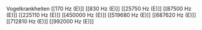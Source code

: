 Vogelkrankheiten
[[170 Hz (E)]]
[[830 Hz (E)]]
[[25750 Hz (E)]]
[[87500 Hz (E)]]
[[225110 Hz (E)]]
[[450000 Hz (E)]]
[[519680 Hz (E)]]
[[687620 Hz (E)]]
[[712810 Hz (E)]]
[[992000 Hz (E)]]